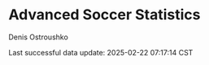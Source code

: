 # Advanced Soccer Statistics
Denis Ostroushko

<!-- gfm -->

Last successful data update: 2025-02-22 07:17:14 CST
